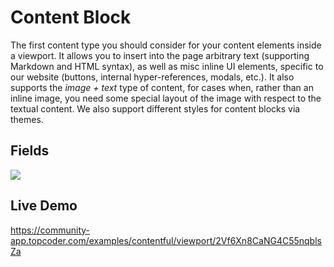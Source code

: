 # Content Block
The first content type you should consider for your content elements inside a viewport. It allows you to insert into the page arbitrary text (supporting Markdown and HTML syntax), as well as misc inline UI elements, specific to our website (buttons, internal hyper-references, modals, etc.). It also supports the *image + text* type of content, for cases when, rather than an inline image, you need some special layout of the image with respect to the textual content. We also support different styles for content blocks via themes.

## Fields
![](./pics/ContentBlock.png)

## Live Demo
https://community-app.topcoder.com/examples/contentful/viewport/2Vf6Xn8CaNG4C55nqblsZa
